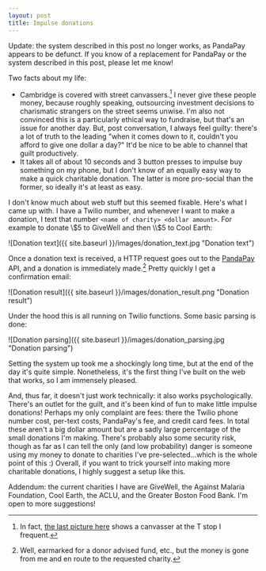 ```yaml
---
layout: post
title: Impulse donations
---
```


Update: the system described in this post no longer works, as PandaPay appears to be defunct. If you know of a replacement for PandaPay or the system described in this post, please let me know!

Two facts about my life:
- Cambridge is covered with street canvassers.[^1] I never give these people money, because roughly speaking, outsourcing investment decisions to charismatic strangers on the street seems unwise. I'm also not convinced this is a particularly ethical way to fundraise, but that's an issue for another day. But, post conversation, I always feel guilty: there's a lot of truth to the leading "when it comes down to it, couldn't you afford to give one dollar a day?" It'd be nice to be able to channel that guilt productively.
- It takes all of about 10 seconds and 3 button presses to impulse buy something on my phone, but I don't know of an equally easy way to make a quick charitable donation. The latter is more pro-social than the former, so ideally it's at least as easy.

I don't know much about web stuff but this seemed fixable. Here's what I came up with. I have a Twilio number, and whenever I want to make a donation, I text that number `<name of charity> <dollar amount>`. For example to donate \\$5 to GiveWell and then \\$5 to Cool Earth:

![Donation text]({{ site.baseurl }}/images/donation_text.jpg "Donation text")

Once a donation text is received, a HTTP request goes out to the [PandaPay](https://www.pandapay.io) API, and a donation is immediately made.[^2] Pretty quickly I get a confirmation email:

![Donation result]({{ site.baseurl }}/images/donation_result.png "Donation result")

Under the hood this is all running on Twilio functions. Some basic parsing is done:

![Donation parsing]({{ site.baseurl }}/images/donation_parsing.jpg "Donation parsing")

Setting the system up took me a shockingly long time, but at the end of the day it's quite simple. Nonetheless, it's the first thing I've built on the web that works, so I am immensely pleased.

And, thus far, it doesn't just work technically: it also works psychologically. There's an outlet for the guilt, and it's been kind of fun to make little impulse donations! Perhaps my only complaint are fees: there the Twilio phone number cost, per-text costs, PandaPay's fee, and credit card fees. In total these aren't a big dollar amount but are a sadly large percentage of the small donations I'm making. There's probably also some security risk, though as far as I can tell the only (and low probability) danger is someone using my money to donate to charities I've pre-selected...which is the whole point of this :) Overall, if you want to trick yourself into making more charitable donations, I highly suggest a setup like this.

Addendum: the current charities I have are GiveWell, the Against Malaria Foundation, Cool Earth, the ACLU, and the Greater Boston Food Bank. I'm open to more suggestions!


[^1]: In fact, [the last picture here](https://www.nature.org/membership-giving/donation/monthly-giving/fundraising-in-your-neighborhood/index.htm) shows a canvasser at the T stop I frequent.

[^2]: Well, earmarked for a donor advised fund, etc., but the money is gone from me and en route to the requested charity.
